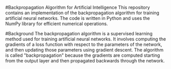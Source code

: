 #Backpropagation Algorithm for Artificial Intelligence
This repository contains an implementation of the backpropagation algorithm for training artificial neural networks. The code is written in Python and uses the NumPy library for efficient numerical operations.

#Background
The backpropagation algorithm is a supervised learning method used for training artificial neural networks. It involves computing the gradients of a loss function with respect to the parameters of the network, and then updating those parameters using gradient descent. The algorithm is called "backpropagation" because the gradients are computed starting from the output layer and then propagated backwards through the network.
